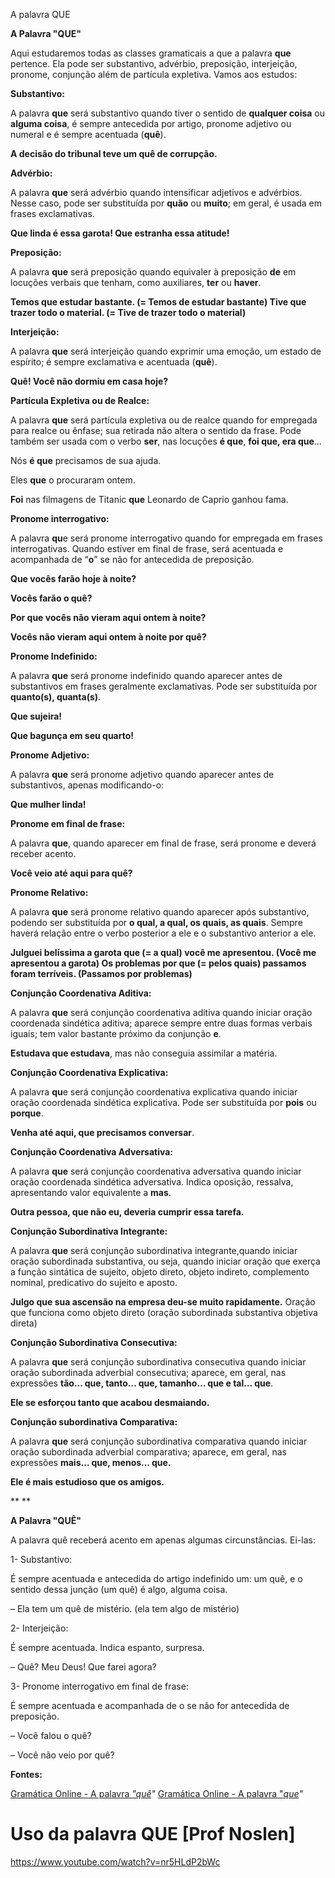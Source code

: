 A palavra QUE

**A Palavra "QUE"**

Aqui estudaremos todas as classes gramaticais a que a palavra **que** pertence. Ela pode ser substantivo, advérbio, preposição, interjeição, pronome, conjunção além de partícula expletiva. Vamos aos estudos:

**Substantivo:**  

A palavra **que** será substantivo quando tiver o sentido de **qualquer coisa** ou **alguma coisa**, é sempre antecedida por artigo, pronome adjetivo ou numeral e é sempre acentuada (**quê**).

**A decisão do tribunal teve um quê de corrupção.**

 

**Advérbio:**



A palavra **que** será advérbio quando intensificar adjetivos e advérbios. Nesse caso, pode ser substituída por **quão** ou **muito**; em geral, é usada em frases exclamativas.

**Que linda é essa garota!
Que estranha essa atitude!**

 

**Preposição:**

A palavra **que** será preposição quando equivaler à preposição **de** em locuções verbais que tenham, como auxiliares, **ter** ou **haver**.

**Temos que estudar bastante. (= Temos de estudar bastante)
Tive que trazer todo o material. (= Tive de trazer todo o material)**



**Interjeição:**

A palavra **que** será interjeição quando exprimir uma emoção, um estado de espírito; é sempre exclamativa e acentuada (**quê**).

**Quê! Você não dormiu em casa hoje?**

 

**Partícula Expletiva ou de Realce:**

A palavra **que** será partícula expletiva ou de realce quando for empregada para realce ou ênfase; sua retirada não altera o sentido da frase. Pode também ser usada com o verbo **ser**, nas locuções **é que**, **foi que, era que**…

Nós **é que** precisamos de sua ajuda.

Eles **que** o procuraram ontem.

**Foi** nas filmagens de Titanic **que** Leonardo de Caprio ganhou fama.





**Pronome interrogativo:**

A palavra **qu**e será pronome interrogativo quando for empregada em frases interrogativas. Quando estiver em final de frase, será acentuada e acompanhada de “**o**” se não for antecedida de preposição.

**Que vocês farão hoje à noite?** 

**Vocês farão o quê?**

**Por que vocês não vieram aqui ontem à noite?**

**Vocês não vieram aqui ontem à noite por quê?**

 

**Pronome Indefinido:**

A palavra **que** será pronome indefinido quando aparecer antes de substantivos em frases geralmente exclamativas. Pode ser substituída por **quanto(s), quanta(s)**.

**Que sujeira!**

**Que bagunça em seu quarto!**

 

**Pronome Adjetivo:**

A palavra **que** será pronome adjetivo quando aparecer antes de substantivos, apenas modificando-o:

**Que mulher linda!**

 

**Pronome em final de frase:**

A palavra **que**, quando aparecer em final de frase, será pronome e deverá receber acento.

**Você veio até aqui para quê?**

 

**Pronome Relativo:**

A palavra **que** será pronome relativo quando aparecer após substantivo, podendo ser substituída por **o qual, a qual, os quais, as quais**. Sempre haverá relação entre o verbo posterior a ele e o substantivo anterior a ele.

**Julguei belíssima a garota que (= a qual) você me apresentou. (Você me apresentou a garota)
Os problemas por que (= pelos quais) passamos foram terríveis. (Passamos por problemas)**

 

**Conjunção Coordenativa Aditiva:**



A palavra **que** será conjunção coordenativa aditiva quando iniciar oração coordenada sindética aditiva; aparece sempre entre duas formas verbais iguais; tem valor bastante próximo da conjunção **e**.

**Estudava que estudava**, mas não conseguia assimilar a matéria.

 

**Conjunção Coordenativa Explicativa:**

A palavra **qu**e será conjunção coordenativa explicativa quando iniciar oração coordenada sindética explicativa. Pode ser substituída por **pois** ou **porque**.

**Venha até aqui, que precisamos conversar**.

 

**Conjunção Coordenativa Adversativa:**



A palavra **que** será conjunção coordenativa adversativa quando iniciar oração coordenada sindética adversativa. Indica oposição, ressalva, apresentando valor equivalente a **mas**.

**Outra pessoa, que não eu, deveria cumprir essa tarefa.**

 

**Conjunção Subordinativa Integrante:**

A palavra **que** será conjunção subordinativa integrante,quando iniciar oração subordinada substantiva, ou seja, quando iniciar oração que exerça a função sintática de sujeito, objeto direto, objeto indireto, complemento nominal, predicativo do sujeito e aposto.

**Julgo que sua ascensão na empresa deu-se muito rapidamente.** Oração que funciona como objeto direto (oração subordinada substantiva objetiva direta)

 

**Conjunção Subordinativa Consecutiva:**

A palavra **que** será conjunção subordinativa consecutiva quando iniciar oração subordinada adverbial consecutiva; aparece, em geral, nas expressões **tão… que, tanto… que, tamanho… que e tal… que**.

**Ele se esforçou tanto que acabou desmaiando.**

 

**Conjunção subordinativa Comparativa:**

A palavra **que** será conjunção subordinativa comparativa quando iniciar oração subordinada adverbial comparativa; aparece, em geral, nas expressões **mais… que, menos… que.**

**Ele é mais estudioso que os amigos.**

**
**

**A Palavra "QUÊ"**

 A palavra quê receberá acento em apenas algumas circunstâncias. Ei-las:

1- Substantivo:

É sempre acentuada e antecedida do artigo indefinido um: um quê, e o sentido dessa junção (um quê) é algo, alguma coisa.

– Ela tem um quê de mistério. (ela tem algo de mistério)

 

2- Interjeição:

É sempre acentuada. Indica espanto, surpresa.

– Quê? Meu Deus! Que farei agora?

 

3- Pronome interrogativo em final de frase:

É sempre acentuada e acompanhada de o se não for antecedida de preposição.

– Você falou o quê?

– Você não veio por quê?



**Fontes:**

[Gramática Online - A palavra *"quê*](https://gramaticaonline.com.br/gramatica/a-palavra-que-com-acento/)*"*
[Gramática Online - A palavra "*que*](https://gramaticaonline.com.br/gramatica/palavra-que/)*"*

# Uso da palavra QUE [Prof Noslen]

https://www.youtube.com/watch?v=nr5HLdP2bWc

